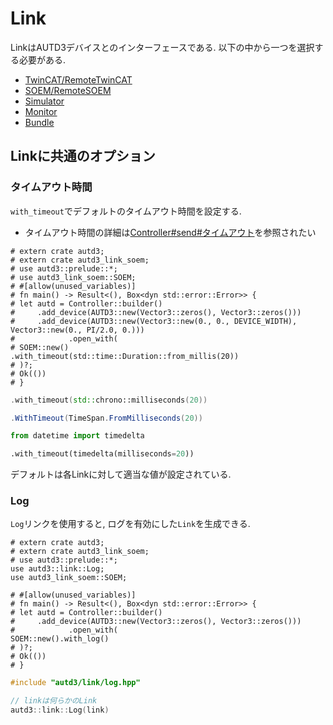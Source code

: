 # Link

LinkはAUTD3デバイスとのインターフェースである.
以下の中から一つを選択する必要がある.

- [TwinCAT/RemoteTwinCAT](./link/twincat.md)
- [SOEM/RemoteSOEM](./link/soem.md)
- [Simulator](./link/simulator.md)
- [Monitor](./link/monitor.md)
- [Bundle](./link/bundle.md)

## Linkに共通のオプション

### タイムアウト時間

`with_timeout`でデフォルトのタイムアウト時間を設定する.

* タイムアウト時間の詳細は[Controller#send#タイムアウト](./controller.md#%E3%82%BF%E3%82%A4%E3%83%A0%E3%82%A2%E3%82%A6%E3%83%88)を参照されたい

```rust,should_panic,edition2021
# extern crate autd3;
# extern crate autd3_link_soem;
# use autd3::prelude::*;
# use autd3_link_soem::SOEM;
# #[allow(unused_variables)]
# fn main() -> Result<(), Box<dyn std::error::Error>> {
# let autd = Controller::builder()
#     .add_device(AUTD3::new(Vector3::zeros(), Vector3::zeros()))
#     .add_device(AUTD3::new(Vector3::new(0., 0., DEVICE_WIDTH), Vector3::new(0., PI/2.0, 0.)))
#            .open_with(
# SOEM::new()
.with_timeout(std::time::Duration::from_millis(20))
# )?;
# Ok(())
# }
```

```cpp
.with_timeout(std::chrono::milliseconds(20))
```

```cs
.WithTimeout(TimeSpan.FromMilliseconds(20))
```

```python
from datetime import timedelta

.with_timeout(timedelta(milliseconds=20))
```

デフォルトは各Linkに対して適当な値が設定されている.


### Log

`Log`リンクを使用すると, ログを有効にした`Link`を生成できる.

```rust,should_panic,edition2021
# extern crate autd3;
# extern crate autd3_link_soem;
# use autd3::prelude::*;
use autd3::link::Log;
use autd3_link_soem::SOEM;

# #[allow(unused_variables)]
# fn main() -> Result<(), Box<dyn std::error::Error>> {
# let autd = Controller::builder()
#     .add_device(AUTD3::new(Vector3::zeros(), Vector3::zeros()))
#            .open_with(
SOEM::new().with_log()
# )?;
# Ok(())
# }
```

```cpp
#include "autd3/link/log.hpp"

// linkは何らかのLink
autd3::link::Log(link)
```

